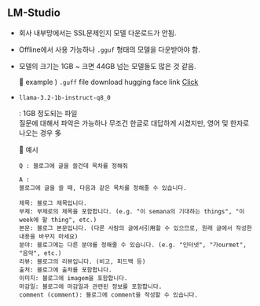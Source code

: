 ## LM-Studio 

- 회사 내부망에서는 SSL문제인지 모델 다운로드가 안됨.
- Offline에서 사용 가능하나 `.gguf` 형태의 모델을 다운받아야 함. 
- 모델의 크기는 1GB ~ 크면 44GB 넘는 모델들도 많은 것 같음. 
  
  🔗 example ) `.guff` file download hugging face link [ Click](https://huggingface.co/bartowski/Mistral-Small-Instruct-2409-GGUF)

- `llama-3.2-1b-instruct-q8_0` 

    : 1GB 정도되는 파일 <br>
    질문에 대해서 파악은 가능하나 무조건 한글로 대답하게 시켰지만, 영어 및 한자로 나오는 경우 多


  📄 예시
  ``` 
  Q : 블로그에 글을 쓸건데 목차를 정해줘

  A : 
  블로그에 글을 쓸 때, 다음과 같은 목차를 정해줄 수 있습니다.

  제목: 블로그 제목입니다.
  부제: 부제로의 제목을 포함합니다. (e.g. "이 semana의 기대하는 things", "이 week에 할 thing", etc.)
  본문: 블로그 본문입니다. (다른 사람의 글에서引用할 수 있으므로, 원래 글에서 작성한 내용을 바꾸지 마세요)
  분야: 블로그에는 다른 분야를 정해줄 수 있습니다. (e.g. "인터넷", "가ourmet", "음악", etc.)
  리뷰: 블로그의 리뷰입니다. (비고, 피드백 등)
  출처: 블로그에 출처를 포함합니다.
  이미지: 블로그에 imagem을 포함합니다.
  마감일: 블로그에 마감일과 관련된 정보를 포함합니다.
  comment (comment): 블로그에 comment을 작성할 수 있습니다.
  ```